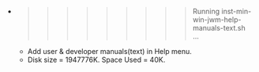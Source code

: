 * >>>>>>>>> Running inst-min-win-jwm-help-manuals-text.sh ...
  * Add user & developer manuals(text) in Help menu.
  * Disk size = 1947776K. Space Used = 40K.
